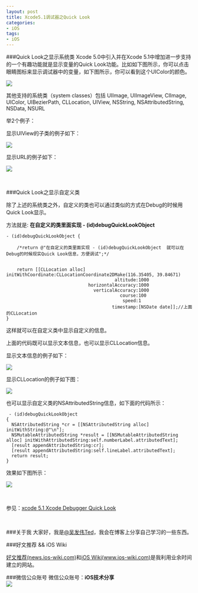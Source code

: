 ```yaml
---
layout: post   
title: Xcode5.1调试器之Quick Look     
categories: 
- iOS   
tags:     
- iOS
---    
```

 
 
###Quick Look之显示系统类
Xcode 5.0中引入并在Xcode 5.1中增加进一步支持的一个有趣功能就是显示变量的Quick Look功能。比如如下图所示，你可以点击眼睛图标来显示调试器中的变量，如下图所示，你可以看到这个UIColor的颜色。

![](http://useyourloaf.com/assets/images/2014/2014-03-12-001.png)


其他支持的系统类（system classes）包括 UIImage, UIImageView, CIImage, UIColor,
UIBezierPath, CLLocation, UIView, NSString, NSAttributedString, NSData, NSURL

举2个例子：

显示UIView的子类的例子如下：

![](http://farm4.staticflickr.com/3788/13230582493_2194af8616_b.jpg)

显示URL的例子如下：

![](http://farm3.staticflickr.com/2872/13230670844_4fafb22ce1_b.jpg)



<br>

###Quick Look之显示自定义类

除了上述的系统类之外，自定义的类也可以通过类似的方式在Debug的时候用Quick Look显示。


方法就是: **在自定义的类里面实现 - (id)debugQuickLookObject**



  
    - (id)debugQuickLookObject {
        
        /*return @"在自定义的类里面实现 - (id)debugQuickLookObject  就可以在Debug的时候现实Quick Look信息，方便调试";*/ 
        
        
        return [[CLLocation alloc] initWithCoordinate:CLLocationCoordinate2DMake(116.35405, 39.84671)
                                             altitude:1000
                                   horizontalAccuracy:1000
                                     verticalAccuracy:1000
                                               course:100
                                                speed:1
                                            timestamp:[NSDate date]];//上面的CLLocation
    }
 
 
 这样就可以在自定义类中显示自定义的信息。
 
 上面的代码既可以显示文本信息，也可以显示CLLocation信息。

显示文本信息的例子如下：

  ![](http://farm4.staticflickr.com/3772/13230823724_a938eeb60d_b.jpg)



 
 
 显示CLLocation的例子如下图：

![](http://farm8.staticflickr.com/7237/13230392323_a032147890_b.jpg)

 
 也可以显示自定义类的NSAttributedString信息，如下面的代码所示：
 
     - (id)debugQuickLookObject
    {
      NSAttributedString *cr = [[NSAttributedString alloc] initWithString:@"\n"];
      NSMutableAttributedString *result = [[NSMutableAttributedString alloc] initWithAttributedString:self.numberLabel.attributedText];
      [result appendAttributedString:cr];
      [result appendAttributedString:self.lineLabel.attributedText];
      return result;
    }

 
 效果如下图所示：
 
 
 ![](http://useyourloaf.com/assets/images/2014/2014-03-12-004.png) 
 
 

<br>

参见：[xcode 5.1 Xcode Debugger Quick Look ][1]

<br>

###关于我
大家好，我是[@吴发伟Ted](http://weibo.com/wufawei)，我会在博客上分享自己学习的一些东西。

###好文推荐  && iOS Wiki

[好文推荐(news.ios-wiki.com)][5]和[iOS Wiki(www.ios-wiki.com)][6]是我利用业余时间建立的网站。

###微信公众账号
微信公众账号：**iOS技术分享**  
![](http://farm3.staticflickr.com/2826/10855679484_56b7429bd6_m.jpg)


 
[1]:http://news.ios-wiki.com/item?id=164

[5]:http://news.ios-wiki.com/newest
[6]:http://www.ios-wiki.com
